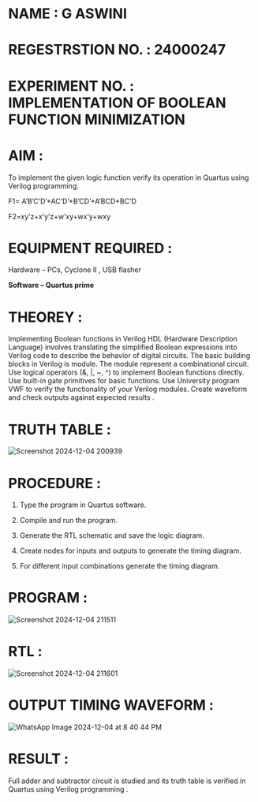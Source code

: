 # NAME : G ASWINI
# REGESTRSTION NO. : 24000247
# EXPERIMENT NO. : IMPLEMENTATION OF BOOLEAN FUNCTION MINIMIZATION

# AIM :

To implement the given logic function verify its operation in Quartus using Verilog programming.

F1= A’B’C’D’+AC’D’+B’CD’+A’BCD+BC’D 

F2=xy’z+x’y’z+w’xy+wx’y+wxy

# EQUIPMENT REQUIRED :

Hardware – PCs, Cyclone II , USB flasher

**Software – Quartus prime**

# THEOREY :

 Implementing Boolean functions in Verilog HDL (Hardware Description Language)
 involves translating the simplified Boolean expressions into Verilog code to describe
 the behavior of digital circuits. The basic building blocks in Verilog is module. The
 module represent a combinational circuit. Use logical operators (&, |, ~, ^) to
 implement Boolean functions directly. Use built-in gate primitives for basic functions.
 Use University program VWF to verify the functionality of your Verilog modules.
 Create waveform and check outputs against expected results .

# TRUTH TABLE :

![Screenshot 2024-12-04 200939](https://github.com/user-attachments/assets/05619599-868f-4e42-b6ef-86bff3227d68)


# PROCEDURE :

1.	Type the program in Quartus software.

2.	Compile and run the program.

3.	Generate the RTL schematic and save the logic diagram.

4.	Create nodes for inputs and outputs to generate the timing diagram.

5.	For different input combinations generate the timing diagram.


# PROGRAM :

![Screenshot 2024-12-04 211511](https://github.com/user-attachments/assets/df8de860-0dfe-44a3-8006-119a70ea8dc5)


# RTL :

![Screenshot 2024-12-04 211601](https://github.com/user-attachments/assets/2e9936eb-ede4-471d-88e3-7d7a387bf049)


# OUTPUT TIMING WAVEFORM :

![WhatsApp Image 2024-12-04 at 8 40 44 PM](https://github.com/user-attachments/assets/90b7aec6-7e7b-434f-ad17-2a3e8a9e4a81)


# RESULT :

 Full adder and subtractor circuit is studied and its truth table is verified in Quartus
 using Verilog programming .
 
